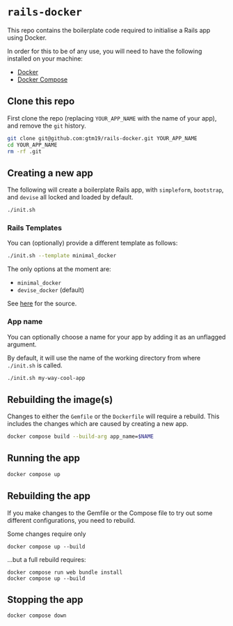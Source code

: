 # `rails-docker`

This repo contains the boilerplate code required to initialise a Rails app using Docker.

In order for this to be of any use, you will need to have the following installed on your machine:

* [Docker](https://docs.docker.com/get-docker/)
* [Docker Compose](https://docs.docker.com/compose/install/)

## Clone this repo

First clone the repo (replacing `YOUR_APP_NAME` with the name of your app), and remove the `git` history.

```bash
git clone git@github.com:gtm19/rails-docker.git YOUR_APP_NAME
cd YOUR_APP_NAME
rm -rf .git
```

## Creating a new app

The following will create a boilerplate Rails app, with `simpleform`, `bootstrap`, and `devise` all locked and loaded by default.

```bash
./init.sh
```

### Rails Templates

You can (optionally) provide a different template as follows:

```bash
./init.sh --template minimal_docker
```

The only options at the moment are:

* `minimal_docker`
* `devise_docker` (default)

See [here](https://github.com/gtm19/rails-templates/) for the source.

### App name

You can optionally choose a name for your app by adding it as an unflagged argument.

By default, it will use the name of the working directory from where `./init.sh` is called.

```bash
./init.sh my-way-cool-app
```

## Rebuilding the image(s)

Changes to either the `Gemfile` or the `Dockerfile` will require a rebuild. This includes the changes which are caused by creating a new app.

```bash
docker compose build --build-arg app_name=$NAME
```

## Running the app

```bash
docker compose up
```

## Rebuilding the app

If you make changes to the Gemfile or the Compose file to try out some different configurations, you need to rebuild.

Some changes require only 
```
docker compose up --build
```
...but a full rebuild requires: 
```
docker compose run web bundle install
docker compose up --build
```
## Stopping the app

```bash
docker compose down
```
